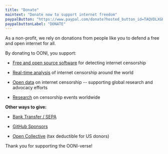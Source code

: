 ```yaml
---
title: "Donate"
maintext: "Donate now to support internet freedom"
paypalButton: "https://www.paypal.com/donate?hosted_button_id=TAQVDLXGHHAV8"
paypalbuttonLabel: "DONATE"
---
```


As a non-profit, we rely on donations from people like you to defend a free and open internet for all. 

By donating to OONI, you support:

* [Free and open source software](https://ooni.org/install/) for detecting internet censorship

* [Real-time analysis](https://github.com/ooni/pipeline/) of internet censorship around the world

* [Open data](https://ooni.org/data/) on internet censorship -- supporting global research and advocacy efforts

* [Research](https://ooni.org/reports/) on censorship events worldwide

**Other ways to give:**

* [Bank Transfer / SEPA](/donate/sepa)

* [GitHub Sponsors](https://github.com/sponsors/ooni/)

* [Open Collective](https://opencollective.com/ooni) (tax deductible for US donors)

Thank you for supporting the OONI-verse!
